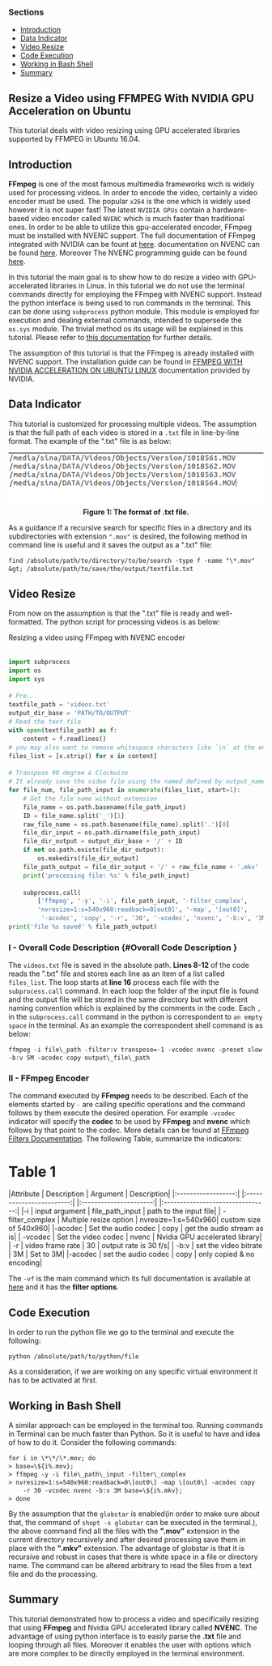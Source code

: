 
### Sections

-   [Introduction](#intro)
-   [Data Indicator](#DataIndicator)
-   [Video Resize](#Video%20Resize)
-   [Code Execution](#Code%20Execution)
-   [Working in Bash Shell](#Working%20in%20Bash%20Shell)
-   [Summary](#Summary)

Resize a Video using FFMPEG With NVIDIA GPU Acceleration on Ubuntu
------------------------------------------------------------------

This tutorial deals with video resizing using GPU accelerated libraries
supported by FFMPEG in Ubuntu 16.04.

<!--    #######################  ####################### ####################### #######################            -->
<!--    #######################  ####################### ####################### #######################            -->
<!--    #######################  ####################### ####################### #######################            -->
<!--    #######################  ####################### ####################### #######################            -->
Introduction
------------

**FFmpeg** is one of the most famous multimedia frameworks wich is
widely used for processing videos. In order to encode the video,
certainly a video encoder must be used. The popular
`x264` is the one which is widely used however it is not
super fast! The latest `NVIDIA GPUs` contain a
hardware-based video encoder called `NVENC` which is much
faster than traditional ones. In order to be able to utilize this
gpu-accelerated encoder, FFmpeg must be installed with NVENC support.
The full documentation of FFmpeg integrated with NVIDIA can be fount at
[here](https://developer.nvidia.com/ffmpeg). documentation on NVENC can
be found
[here](https://developer.nvidia.com/nvidia-video-codec-sdk#NVENCFeatures).
Moreover The NVENC programming guide can be found
[here](https://developer.nvidia.com/nvidia-video-codec-sdk#NVENCFeatures).

In this tutorial the main goal is to show how to do resize a video with
GPU-accelerated libraries in Linux. In this tutorial we do not use the
terminal commands directly for employing the FFmpeg with NVENC support.
Instead the python interface is being used to run commands in the
terminal. This can be done using `subprocess` python
module. This module is employed for execution and dealing external
commands, intended to supersede the `os.sys` module. The
trivial method os its usage will be explained in this tutorial. Please
refer to [this
documentation](https://docs.python.org/2/library/subprocess.html) for
further details.

The assumption of this tutorial is that the FFmpeg is already installed
with NVENC support. The installation guide can be found in [FFMPEG WITH
NVIDIA ACCELERATION ON UBUNTU
LINUX](http://developer.download.nvidia.com/compute/redist/ffmpeg/1511-patch/FFMPEG-with-NVIDIA-Acceleration-on-Ubuntu_UG_v01.pdf)
documentation provided by NVIDIA.

Data Indicator
--------------

This tutorial is customized for processing multiple videos. The
assumption is that the full path of each video is stored in a
`.txt` file in line-by-line format. The example of the
".txt" file is as below:

<p align="center">
  <img src="_images/txtfileformat.png"><br>
  <b>Figure 1: The format of .txt file.</b><br>
</p>


As a guidance if a recursive search for specific files in a directory
and its subdirectories with extension `".mov"` is
desired, the following method in command line is useful and it saves the
output as a ".txt" file:


```shell
find /absolute/path/to/directory/to/be/search -type f -name "\*.mov" &gt; /absolute/path/to/save/the/output/textfile.txt
```

Video Resize
------------

From now on the assumption is that the ".txt" file is ready and
well-formatted. The python script for processing videos is as below:


Resizing a video using FFmpeg with NVENC encoder


```python
 
import subprocess
import os
import sys

# Pre...
textfile_path = 'videos.txt'
output_dir_base = 'PATH/TO/OUTPUT'
# Read the text file
with open(textfile_path) as f:
    content = f.readlines()
# you may also want to remove whitespace characters like `\n` at the end of each line
files_list = [x.strip() for x in content]

# Transpose 90 degree & Clockwise
# It already save the video file using the named defined by output_name.
for file_num, file_path_input in enumerate(files_list, start=1):
    # Get the file name without extension
    file_name = os.path.basename(file_path_input)
    ID = file_name.split('_')[1]
    raw_file_name = os.path.basename(file_name).split('.')[0]
    file_dir_input = os.path.dirname(file_path_input)
    file_dir_output = output_dir_base + '/' + ID
    if not os.path.exists(file_dir_output):
        os.makedirs(file_dir_output)
    file_path_output = file_dir_output + '/' + raw_file_name + '.mkv'
    print('processing file: %s' % file_path_input)

    subprocess.call(
        ['ffmpeg', '-y', '-i', file_path_input, '-filter_complex', 
        'nvresize=1:s=540x960:readback=0[out0]', '-map', '[out0]',
         '-acodec', 'copy', '-r', '30', '-vcodec', 'nvenc', '-b:v', '3M', file_path_output])
print('file %s saved' % file_path_output)
```


### I - Overall Code Description {#Overall Code Description }

The `videos.txt` file is saved in the absolute path.
**Lines 8-12** of the code reads the ".txt" file and stores each line as
an item of a list called `files_list`. The loop starts
at **line 16** process each file with the
`subprocess.call` command. In each loop the folder of the
input file is found and the output file will be stored in the same
directory but with different naming convention which is explained by the
comments in the code. Each `,` in the `subprocess.call` command in the python is correspondent
to `an empty space` in the terminal. As an example the
correspondent shell command is as below:


```shell
ffmpeg -i file\_path -filter:v transpose=-1 -vcodec nvenc -preset slow -b:v 5M -acodec copy output\_file\_path
```

### II - FFmpeg Encoder

The command executed by **FFmpeg** needs to be described. Each of the
elements started by `-` are calling specific operations
and the command follows by them execute the desired operation. For
example `-vcodec` indicator will specify the **codec** to
be used by **FFmpeg** and **nvenc** which follows by that point to the
codec. More details can be found at [FFmpeg Filters
Documentation](http://ffmpeg.org/ffmpeg-filters.html). The following
Table, summarize the indicators:


Table 1
=======

  |Attribute      |    Description       |       Argument         |      Description|
  |:------------------:| |:------------------------:| |:----------------------:| |:--------------------------------:|
  |-i              |   input argument      |     file\_path\_input  |    path to the input file|
 | -filter\_complex |  Multiple resize option  | nvresize=1:s=540x960|   custom size of 540x960|
  |-acodec      |      Set the audio codec   |   copy                |   get the audio stream as is|
 | -vcodec       |     Set the video codec   |   nvenc              |    Nvidia GPU accelerated library|
 | -r           |      video frame rate      |   30                 |    output rate is 30 f/s|
 | -b:v          |     set the video bitrate |   3M                 |    Set to 3M|
  |-acodec       |     set the audio codec   |   copy               |    only copied & no encoding|


The `-vf` is the main command which its full documentation is available at [here](https://ffmpeg.org/ffmpeg.html#filter_005foption) and it has the **filter options**.

Code Execution 
--------------

In order to run the python file we go to the terminal and execute the
following:

```shell
python /absolute/path/to/python/file
```
As a consideration, if we are working on any specific virtual
environment it has to be activated at first.

Working in Bash Shell
---------------------

A similar approach can be employed in the terminal too. Running commands
in Terminal can be much faster than Python. So it is useful to have and
idea of how to do it. Consider the following commands:


```shell
for i in \*\*/\*.mov; do
> base=\${i%.mov};
> ffmpeg -y -i file\_path\_input -filter\_complex
> nvresize=1:s=540x960:readback=0\[out0\] -map \[out0\] -acodec copy
    -r 30 -vcodec nvenc -b:v 3M base=\${i%.mkv};
> done
```
By the assumption that the `globstar` is enabled(in order
to make sure about that, the command of `shopt -s globstar` can be executed in the terminal.), the above
command find all the files with the **".mov"** extension in the current
directory recursively and after desired processing save them in place
with the **".mkv"** extension. The advantage of globstar is that it is
recursive and robust in cases that there is white space in a file or
directory name. The command can be altered arbitrary to read the files
from a text file and do the processing.

Summary
-------

This tutorial demonstrated how to process a video and specifically
resizing that using **FFmpeg** and Nvidia GPU accelerated library called
**NVENC**. The advantage of using python interface is to easily parse
the **.txt** file and looping through all files. Moreover it enables the
user with options which are more complex to be directly employed in the
terminal environment.

